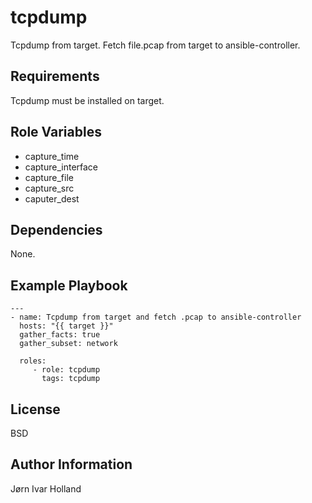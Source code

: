 tcpdump
=======

Tcpdump from target. Fetch file.pcap from target to ansible-controller.

Requirements
------------

Tcpdump must be installed on target.

Role Variables
--------------

- capture\_time
- capture\_interface
- capture\_file
- capture\_src
- caputer\_dest

Dependencies
------------

None.

Example Playbook
----------------

    ---
    - name: Tcpdump from target and fetch .pcap to ansible-controller
      hosts: "{{ target }}"
      gather_facts: true
      gather_subset: network

      roles:
         - role: tcpdump
           tags: tcpdump

License
-------

BSD

Author Information
------------------

Jørn Ivar Holland
